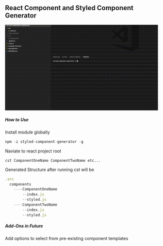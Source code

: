 ## React Component and Styled Component Generator

![React component and styled component generator](sample-use-new.gif)

##### How to Use

Install module globally

```javascript
npm -i styled-component-generator -g
```

Naviate to react project root

```javacsript
cst ComponentOneName ComponentTwoName etc...
```

Generated Structure after running cst will be
```javascript
.src
  components
    ----ComponentOneName
        --index.js
        --styled.js
    ----ComponentTwoName
        --index.js
        --styled.js
```

##### Add-Ons in Future
Add options to select from pre-existing component templates

